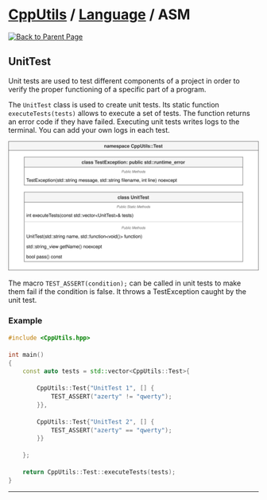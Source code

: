# [CppUtils](../../README.md) / [Language](../README.md) / ASM

[![Back to Parent Page](https://img.shields.io/badge/-Back_to_Parent_Page-blue?style=for-the-badge)](../README.md)

## UnitTest

Unit tests are used to test different components of a project in order to verify the proper functioning of a specific part of a program.

The ``UnitTest`` class is used to create unit tests. Its static function ``executeTests(tests)`` allows to execute a set of tests.
The function returns an error code if they have failed.
Executing unit tests writes logs to the terminal. You can add your own logs in each test.

<p align="center"><img src="resources/ASM.drawio.svg" alt="ASM diagram"/></p>

The macro ``TEST_ASSERT(condition);`` can be called in unit tests to make them fail if the condition is false.
It throws a TestException caught by the unit test.

### Example
```cpp
#include <CppUtils.hpp>

int main()
{
	const auto tests = std::vector<CppUtils::Test>{

		CppUtils::Test{"UnitTest 1", [] {
			TEST_ASSERT("azerty" != "qwerty");
		}},

		CppUtils::Test{"UnitTest 2", [] {
			TEST_ASSERT("azerty" == "qwerty");
		}}

	};

	return CppUtils::Test::executeTests(tests);
}
```

---
